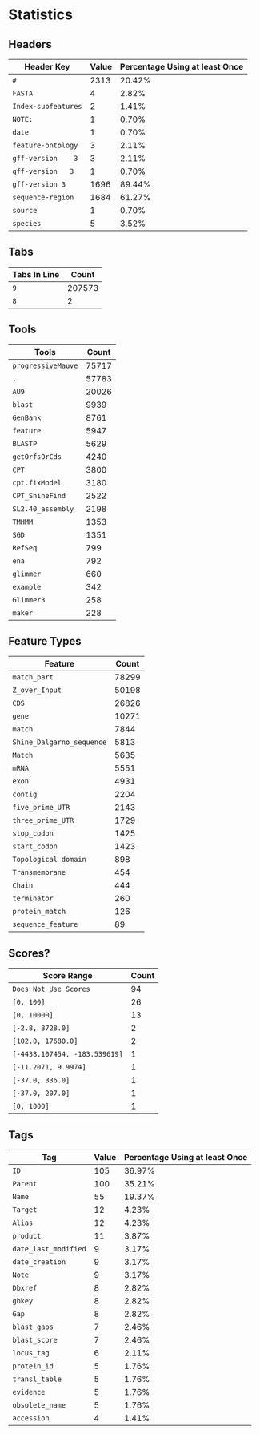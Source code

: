 # Statistics

## Headers

Header Key | Value | Percentage Using at least Once
---------- | ----- | -----------
`#` | 2313 | 20.42%
`FASTA` | 4 | 2.82%
`Index-subfeatures` | 2 | 1.41%
`NOTE:` | 1 | 0.70%
`date` | 1 | 0.70%
`feature-ontology` | 3 | 2.11%
`gff-version	3` | 3 | 2.11%
`gff-version   3` | 1 | 0.70%
`gff-version 3` | 1696 | 89.44%
`sequence-region` | 1684 | 61.27%
`source` | 1 | 0.70%
`species` | 5 | 3.52%

## Tabs

Tabs In Line | Count
---------- | -----
`9` | 207573
`8` | 2

## Tools

Tools | Count
---------- | -----
`progressiveMauve` | 75717
`.` | 57783
`AU9` | 20026
`blast` | 9939
`GenBank` | 8761
`feature` | 5947
`BLASTP` | 5629
`getOrfsOrCds` | 4240
`CPT` | 3800
`cpt.fixModel` | 3180
`CPT_ShineFind` | 2522
`SL2.40_assembly` | 2198
`TMHMM` | 1353
`SGD` | 1351
`RefSeq` | 799
`ena` | 792
`glimmer` | 660
`example` | 342
`Glimmer3` | 258
`maker` | 228

## Feature Types

Feature | Count
---------- | -----
`match_part` | 78299
`Z_over_Input` | 50198
`CDS` | 26826
`gene` | 10271
`match` | 7844
`Shine_Dalgarno_sequence` | 5813
`Match` | 5635
`mRNA` | 5551
`exon` | 4931
`contig` | 2204
`five_prime_UTR` | 2143
`three_prime_UTR` | 1729
`stop_codon` | 1425
`start_codon` | 1423
`Topological domain` | 898
`Transmembrane` | 454
`Chain` | 444
`terminator` | 260
`protein_match` | 126
`sequence_feature` | 89

## Scores?

Score Range | Count
---------- | -----
`Does Not Use Scores` | 94
`[0, 100]` | 26
`[0, 10000]` | 13
`[-2.8, 8728.0]` | 2
`[102.0, 17680.0]` | 2
`[-4438.107454, -183.539619]` | 1
`[-11.2071, 9.9974]` | 1
`[-37.0, 336.0]` | 1
`[-37.0, 207.0]` | 1
`[0, 1000]` | 1

## Tags

Tag        | Value | Percentage Using at least Once
---------- | ----- | ------------------------------
`ID` | 105 | 36.97%
`Parent` | 100 | 35.21%
`Name` | 55 | 19.37%
`Target` | 12 | 4.23%
`Alias` | 12 | 4.23%
`product` | 11 | 3.87%
`date_last_modified` | 9 | 3.17%
`date_creation` | 9 | 3.17%
`Note` | 9 | 3.17%
`Dbxref` | 8 | 2.82%
`gbkey` | 8 | 2.82%
`Gap` | 8 | 2.82%
`blast_gaps` | 7 | 2.46%
`blast_score` | 7 | 2.46%
`locus_tag` | 6 | 2.11%
`protein_id` | 5 | 1.76%
`transl_table` | 5 | 1.76%
`evidence` | 5 | 1.76%
`obsolete_name` | 5 | 1.76%
`accession` | 4 | 1.41%
